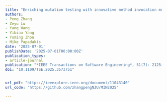 ```yaml
---
title: "Enriching mutation testing with innovative method invocation mutation: Filling the crucial missing piece of the puzzle."
authors:
- Peng Zhang
- Zeyu Lu
- Yang Wang
- Yibiao Yang
- Yuming Zhou
- Mike Papadakis
date: '2025-07-01'
publishDate: '2025-07-01T00:00:00Z'
publication_types:
- article-journal
publication: "*IEEE Transactions on Software Engineering*, 51(7): 2125–2143"
doi: "10.1109/TSE.2025.3573751"


url_pdf: "https://ieeexplore.ieee.org/document/11043140"
url_code: "https://github.com/zhangpengNJU/MIN2025"

---
```

